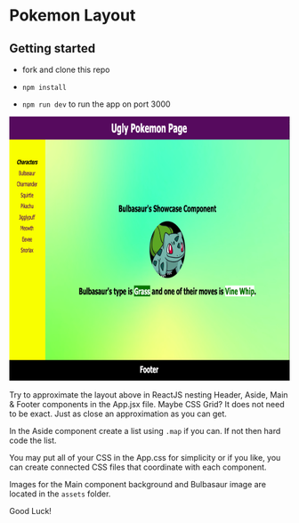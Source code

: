 # Pokemon Layout

## Getting started

- fork and clone this repo

- `npm install`

- `npm run dev` to run the app on port 3000

<img src="./src/assets/page.png" width="650" height="475">

Try to approximate the layout above in ReactJS nesting Header, Aside, Main & Footer components in the App.jsx file. Maybe CSS Grid? It does not need to be exact. Just as close an approximation as you can get.

In the Aside component create a list using `.map` if you can. If not then hard code the list.

You may put all of your CSS in the App.css for simplicity or if you like, you can create connected CSS files that coordinate with each component.

Images for the Main component background and Bulbasaur image are located in the `assets` folder.

Good Luck!
